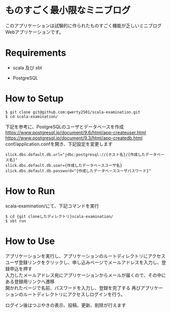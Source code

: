 ものすごく最小限なミニブログ
=================================

このアプリケーションは試験的に作られたものすごく機能が乏しいミニブログWebアプリケーションです。

Requirements
===========

- scala 及び sbt

- PostgreSQL

How to Setup 
=======

```
$ git clone git@github.com:qwerty2501/scala-examination.git
$ cd scala-examination/
```
下記を参考に、PostgreSQLのユーザとデータベースを作成  
https://www.postgresql.jp/document/9.6/html/app-createuser.html  
https://www.postgresql.jp/document/9.3/html/app-createdb.html
conf/application.confを開き、下記設定を変更します
```
slick.dbs.default.db.url="jdbc:postgresql://{ホスト名}/{作成したデータベース名}"
slick.dbs.default.db.user={作成したデータベースユーザ名}
slick.dbs.default.db.password="{作成したデータベースユーザパスワード}"
```

How to Run
====
scala-examination/にて、下記コマンドを実行
```
$ cd {git cloneしたディレクトリ}scala-examination/
$ sbt run
```

How to Use
===
アプリケーションを実行し、アプリケーションのルートディレクトリにアクセス  
ユーザ登録リンクをクリックし、申し込みページでメールアドレスを入力し、登録申込を押す  
入力したメールアドレス宛にアプリケーションからメールが届くので、その中にある登録用リンクへ遷移  
開かれたページで名前、パスワードを入力し、登録を完了する
再びアプリケーションのルートディレクトリにアクセスしログインを行う。  

ログイン後はつぶやきの表示、投稿、更新、削除が行えます

